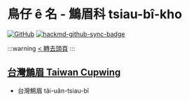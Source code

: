 # 鳥仔 ê 名 - 鷦眉科 tsiau-bî-kho

[![GitHub](https://img.shields.io/badge/GitHub-black?logo=github)](https://github.com/siansiansu/tsiau-a-e-mia)
[![hackmd-github-sync-badge](https://hackmd.io/ZXkoNmA4TzCtPwOztqW69Q/badge)](https://hackmd.io/ZXkoNmA4TzCtPwOztqW69Q)

:::warning
[< 轉去頭頁](https://hackmd.io/@siansiansu/Hy4VzNvha)
:::

## [台灣鷦眉 Taiwan Cupwing](https://ebird.org/species/taiwrb1)

- 台灣鷦眉 tâi-uân-tsiau-bî

